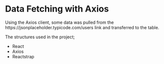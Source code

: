 <h1> Data Fetching with Axios </h1>
<p> Using the Axios client, some data was pulled from the https://jsonplaceholder.typicode.com/users link and transferred to the table. </p>
The structures used in the project;
<ul>
<li> React </li>
<li> Axios </li>
<li> Reactstrap </li>
</ul>
